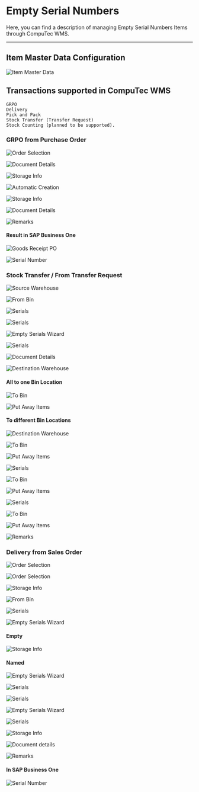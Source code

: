 # Empty Serial Numbers

Here, you can find a description of managing Empty Serial Numbers Items through CompuTec WMS.

---

## Item Master Data Configuration

![Item Master Data](./medi/item-master-data.png)

## Transactions supported in CompuTec WMS

    GRPO
    Delivery
    Pick and Pack
    Stock Transfer (Transfer Request)
    Stock Counting (planned to be supported).

### GRPO from Purchase Order

![Order Selection](./media/GRPO-1.png)

![Document Details](./media/GRPO-2.png)

![Storage Info](./media/GRPO-3.png)

![Automatic Creation](./media/GRPO-4.png)

![Storage Info](./media/GRPO-5.png)

![Document Details](./media/GRPO-6.png)

![Remarks](./media/GRPO-7.png)

#### Result in SAP Business One

![Goods Receipt PO](./media/GRPO-SAP.png)

![Serial Number](./media/GRPO-SAP-2.png)

### Stock Transfer / From Transfer Request

![Source Warehouse](./media/stock-transfer-1.png)

![From Bin](./media/stock-transfer-2.png)

![Serials](./media/stock-transfer-3.png)

![Serials](./media/stock-transfer-4.png)

![Empty Serials Wizard](./media/stock-transfer-5.png)

![Serials](./media/stock-transfer-6.png)

![Document Details](./media/stock-transfer-7.png)

![Destination Warehouse](./media/stock-transfer-8.png)

#### All to one Bin Location

![To Bin](./media/stock-transfer-to-one-bin-1.png)

![Put Away Items](./media/stock-transfer-to-one-bin-2.png)

#### To different Bin Locations

![Destination Warehouse](./media/stock-transfer-to-different-bins-1.png)

![To Bin](./media/stock-transfer-to-different-bins-2.png)

![Put Away Items](./media/stock-transfer-to-different-bins-3.png)

![Serials](./media/stock-transfer-to-different-bins-4.png)

![To Bin](./media/stock-transfer-to-different-bins-5.png)

![Put Away Items](./media/stock-transfer-to-different-bins-6.png)

![Serials](./media/stock-transfer-to-different-bins-7.png)

![To Bin](./media/stock-transfer-to-different-bins-8.png)

![Put Away Items](./media/stock-transfer-to-different-bins-9.png)

![Remarks](./media/stock-transfer-to-different-bins-10.png)

### Delivery from Sales Order

![Order Selection](./media/delivery-from-sales-order-1.png)

![Order Selection](./media/delivery-from-sales-order-2.png)

![Storage Info](./mediadelivery-from-sales-order-3.png)

![From Bin](./media/delivery-from-sales-order-4.png)

![Serials](./media/delivery-from-sales-order-5.png)

![Empty Serials Wizard](./media/delivery-from-sales-order-6.png)

#### Empty

![Storage Info](./media/delivery-from-sales-order-empty.png)

#### Named

![Empty Serials Wizard](./media/delivery-from-sales-order-named-1.png)

![Serials](./media/delivery-from-sales-order-named-2.png)

![Serials](./media/delivery-from-sales-order-named-3.png)

![Empty Serials Wizard](./media.delivery-from-sales-order-named-4.png)

![Serials](./media/delivery-from-sales-order-named-5.png)

![Storage Info](./media/delivery-from-sales-order-named-6.png)

![Document details](./media/delivery-from-sales-order-named-7.png)

![Remarks](./media/delivery-from-sales-order-named-8.png)

#### In SAP Business One

![Serial Number](./media/delivery-from-sales-order-named-9.png)